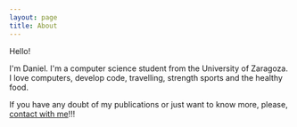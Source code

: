 ```yaml
---
layout: page
title: About
---
```


Hello!

I'm Daniel. I'm a computer science student from the University of Zaragoza. I love computers, develop code,
travelling, strength sports and the healthy food.

If you have any doubt of my publications or just want to know more, please, <a href="mailto:danir94@gmail.com" target="_top">contact with me</a>!!!

<div class="divider"></div>

<!-- Para aniadir en un futuro mas botones de redes sociales: https://github.com/janhuenermann/social-circles -->
<div style="text-align: center">
	<a class="icon-twitter social-button color" href="http://twitter.com/danirueda_94" target="_blank"></a>
	<a class="icon-github social-button color" href="https://github.com/danirueda" target="_blank"></a>
</div>


